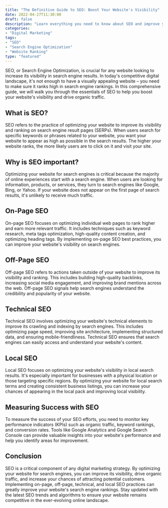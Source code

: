 ```yaml
---
title: "The Definitive Guide to SEO: Boost Your Website's Visibility"
date: 2022-04-27T11:30:00
draft: false
description: "Learn everything you need to know about SEO and improve your website's search engine visibility."
categories:
- "Digital Marketing"
tags:
- "SEO"
- "Search Engine Optimization"
- "Website Ranking"
type: "featured"
---
```


SEO, or Search Engine Optimization, is crucial for any website looking to increase its visibility in search engine results. In today's competitive digital landscape, it's not enough to have a visually appealing website – you need to make sure it ranks high in search engine rankings. In this comprehensive guide, we will walk you through the essentials of SEO to help you boost your website's visibility and drive organic traffic.

## What is SEO?

SEO refers to the practice of optimizing your website to improve its visibility and ranking on search engine result pages (SERPs). When users search for specific keywords or phrases related to your website, you want your website to appear as high as possible in the search results. The higher your website ranks, the more likely users are to click on it and visit your site.

## Why is SEO important?

Optimizing your website for search engines is critical because the majority of online experiences start with a search engine. When users are looking for information, products, or services, they turn to search engines like Google, Bing, or Yahoo. If your website does not appear on the first page of search results, it's unlikely to receive much traffic.

## On-Page SEO

On-page SEO focuses on optimizing individual web pages to rank higher and earn more relevant traffic. It includes techniques such as keyword research, meta tags optimization, high-quality content creation, and optimizing heading tags. By implementing on-page SEO best practices, you can improve your website's visibility on search engines.

## Off-Page SEO

Off-page SEO refers to actions taken outside of your website to improve its visibility and ranking. This includes building high-quality backlinks, increasing social media engagement, and improving brand mentions across the web. Off-page SEO signals help search engines understand the credibility and popularity of your website.

## Technical SEO

Technical SEO involves optimizing your website's technical elements to improve its crawling and indexing by search engines. This includes optimizing page speed, improving site architecture, implementing structured data, and ensuring mobile-friendliness. Technical SEO ensures that search engines can easily access and understand your website's content.

## Local SEO

Local SEO focuses on optimizing your website's visibility in local search results. It's especially important for businesses with a physical location or those targeting specific regions. By optimizing your website for local search terms and creating consistent business listings, you can increase your chances of appearing in the local pack and improving local visibility.

## Measuring Success with SEO

To measure the success of your SEO efforts, you need to monitor key performance indicators (KPIs) such as organic traffic, keyword rankings, and conversion rates. Tools like Google Analytics and Google Search Console can provide valuable insights into your website's performance and help you identify areas for improvement.

## Conclusion

SEO is a critical component of any digital marketing strategy. By optimizing your website for search engines, you can improve its visibility, drive organic traffic, and increase your chances of attracting potential customers. Implementing on-page, off-page, technical, and local SEO practices can greatly improve your website's search engine rankings. Stay updated with the latest SEO trends and algorithms to ensure your website remains competitive in the ever-evolving online landscape.
